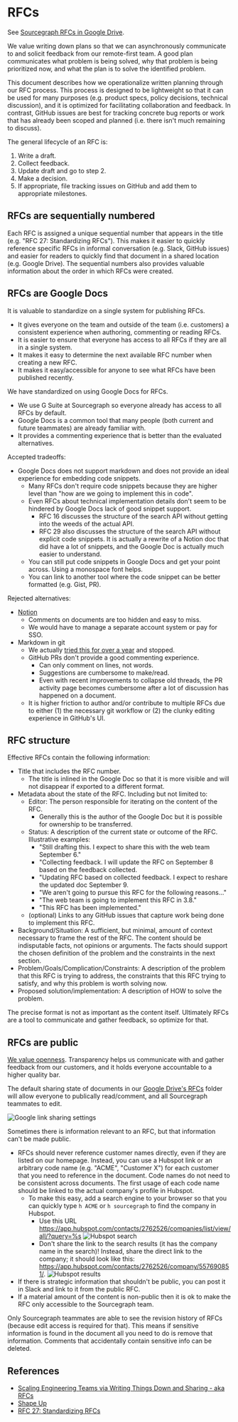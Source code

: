 # RFCs

<div class="alert alert-success">
  See <a href="https://drive.google.com/drive/folders/1bip_pMeWePyNNdCEETRzoyMdLtntcNKR">Sourcegraph RFCs in Google Drive</a>.
</div>

We value writing down plans so that we can asynchronously communicate to and solicit feedback from our remote-first team. A good plan communicates what problem is being solved, why that problem is being prioritized now, and what the plan is to solve the identified problem.

This document describes how we operationalize written planning through our RFC process. This process is designed to be lightweight so that it can be used for many purposes (e.g. product specs, policy decisions, technical discussion), and it is optimized for facilitating collaboration and feedback. In contrast, GitHub issues are best for tracking concrete bug reports or work that has already been scoped and planned (i.e. there isn't much remaining to discuss).

The general lifecycle of an RFC is:

   1. Write a draft.
   2. Collect feedback.
   3. Update draft and go to step 2.
   4. Make a decision.
   5. If appropriate, file tracking issues on GitHub and add them to appropriate milestones.

## RFCs are sequentially numbered

Each RFC is assigned a unique sequential number that appears in the title (e.g. "RFC 27: Standardizing RFCs"). This makes it easier to quickly reference specific RFCs in informal conversation (e.g. Slack, GitHub issues) and easier for readers to quickly find that document in a shared location (e.g. Google Drive). The sequential numbers also provides valuable information about the order in which RFCs were created.

## RFCs are Google Docs

It is valuable to standardize on a single system for publishing RFCs.

- It gives everyone on the team and outside of the team (i.e. customers) a consistent experience when authoring, commenting or reading RFCs.
- It is easier to ensure that everyone has access to all RFCs if they are all in a single system.
- It makes it easy to determine the next available RFC number when creating a new RFC.
- It makes it easy/accessible for anyone to see what RFCs have been published recently.

We have standardized on using Google Docs for RFCs.

- We use G Suite at Sourcegraph so everyone already has access to all RFCs by default.
- Google Docs is a common tool that many people (both current and future teammates) are already familiar with.
- It provides a commenting experience that is better than the evaluated alternatives.

Accepted tradeoffs:

- Google Docs does not support markdown and does not provide an ideal experience for embedding code snippets.
  - Many RFCs don't require code snippets because they are higher level than "how are we going to implement this in code".
  - Even RFCs about technical implementation details don't seem to be hindered by Google Docs lack of good snippet support.
    - RFC 16 discusses the structure of the search API without getting into the weeds of the actual API.
    - RFC 29 also discusses the structure of the search API without explicit code snippets. It is actually a rewrite of a Notion doc that did have a lot of snippets, and the Google Doc is actually much easier to understand.
  - You can still put code snippets in Google Docs and get your point across. Using a monospace font helps.
  - You can link to another tool where the code snippet can be better formatted (e.g. Gist, PR).

Rejected alternatives:

- [Notion](https://www.notion.so)
  - Comments on documents are too hidden and easy to miss.
  - We would have to manage a separate account system or pay for SSO.
- Markdown in git
  - We actually [tried this for over a year](https://github.com/sourcegraph/docs-private) and stopped.
  - GitHub PRs don't provide a good commenting experience.
    - Can only comment on lines, not words.
    - Suggestions are cumbersome to make/read.
    - Even with recent improvements to collapse old threads, the PR activity page becomes cumbersome after a lot of discussion has happened on a document.
  - It is higher friction to author and/or contribute to multiple RFCs due to either (1) the necessary git workflow or (2) the clunky editing experience in GitHub's UI.

## RFC structure

Effective RFCs contain the following information:

- Title that includes the RFC number.
  - The title is inlined in the Google Doc so that it is more visible and will not disappear if exported to a different format.
- Metadata about the state of the RFC. Including but not limited to:
  - Editor: The person responsible for iterating on the content of the RFC.
    - Generally this is the author of the Google Doc but it is possible for ownership to be transferred.
  - Status: A description of the current state or outcome of the RFC. Illustrative examples:
    - "Still drafting this. I expect to share this with the web team September 6."
    - "Collecting feedback. I will update the RFC on September 8 based on the feedback collected.
    - "Updating RFC based on collected feedback. I expect to reshare the updated doc September 9.
    - "We aren't going to pursue this RFC for the following reasons..."
    - "The web team is going to implement this RFC in 3.8."
    - "This RFC has been implemented." 
  - (optional) Links to any GitHub issues that capture work being done to implement this RFC.
- Background/Situation: A sufficient, but minimal, amount of context necessary to frame the rest of the RFC. The content should be indisputable facts, not opinions or arguments. The facts should support the chosen definition of the problem and the constraints in the next section.
- Problem/Goals/Complication/Constraints: A description of the problem that this RFC is trying to address, the constraints that this RFC trying to satisfy, and why this problem is worth solving now.
- Proposed solution/implementation: A description of HOW to solve the problem.

The precise format is not as important as the content itself. Ultimately RFCs are a tool to communicate and gather feedback, so optimize for that.

## RFCs are public

[We value openness](https://docs.sourcegraph.com/dev/open_source_open_company). Transparency helps us communicate with and gather feedback from our customers, and it holds everyone accountable to a higher quality bar.

The default sharing state of documents in our [Google Drive's RFCs](https://drive.google.com/drive/folders/1bip_pMeWePyNNdCEETRzoyMdLtntcNKR) folder will allow everyone to publically read/comment, and all Sourcegraph teammates to edit.

![Google link sharing settings](link-sharing.png)

Sometimes there is information relevant to an RFC, but that information can't be made public.

- RFCs should never reference customer names directly, even if they are listed on our homepage. Instead, you can use a Hubspot link  or an arbitrary code name (e.g. "ACME", "Customer X") for each customer that you need to reference in the document. Code names do not need to be consistent across documents. The first usage of each code name should be linked to the actual company's profile in Hubspot.
  - To make this easy, add a search engine to your browser so that you can quickly type `h ACME` or `h sourcegraph` to find the company in Hubspot.
    - Use this URL https://app.hubspot.com/contacts/2762526/companies/list/view/all/?query=%s
    ![Hubspot search](hubspot-search.png)
    - Don't share the link to the search results (it has the company name in the search)! Instead, share the direct link to the company; it should look like this: https://app.hubspot.com/contacts/2762526/company/557690851/.
    ![Hubspot results](hubspot-results.png)
- If there is strategic information that shouldn't be public, you can post it in Slack and link to it from the public RFC.
- If a material amount of the content is non-public then it is ok to make the RFC only accessible to the Sourcegraph team.

Only Sourcegraph teammates are able to see the revision history of RFCs (because edit access is required for that). This means if sensitive information is found in the document all you need to do is remove that information. Comments that accidentally contain sensitive info can be deleted.

## References

- [Scaling Engineering Teams via Writing Things Down and Sharing - aka RFCs](https://blog.pragmaticengineer.com/scaling-engineering-teams-via-writing-things-down-rfcs/)
- [Shape Up](https://basecamp.com/shapeup/0.1-foreword)
- [RFC 27: Standardizing RFCs](https://docs.google.com/document/d/1ym5c8G5JcrFf5s0QXJqQKBcZRziVAZZsxWdcUJ7Ukfw/edit?ts=5d77618b#)
